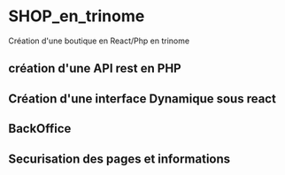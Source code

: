 # SHOP_en_trinome
Création d'une boutique en React/Php en trinome
## création d'une API rest en PHP
## Création d'une interface Dynamique sous react
## BackOffice
## Securisation des pages et informations
